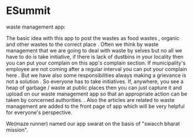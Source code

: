 # ESummit
waste management app:

The basic idea with this app to post the wastes as food wastes , organic and other wastes to the correct place . 
Often we think by waste management that we are going to deal with waste by selves but no all we have to do is take initiative,
if there is lack of dustbins in your locality then you can put your complain on this app's complain section.
If municipality's employee are not coming after a regular interval you can put your complain here .
But we have also some responsibilities always making a grievance is not a solution . So everyone has to take initiatives.
If, anywhere, you see a heap of garbage / waste at public places then you can just capture it and upload on our waste management app so that an appropriate action can be taken by concerned authorities.  .
Also the articles are related to waste management are added to the front page of app which will be very helpful for everyone's perspective.

We(maze runner) named our app swarat on the basis of "swacch bharat mission".
